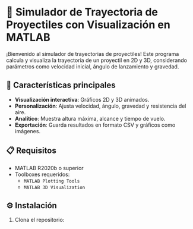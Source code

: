 # 🚀 Simulador de Trayectoria de Proyectiles con Visualización en MATLAB

¡Bienvenido al simulador de trayectorias de proyectiles! Este programa calcula y visualiza la trayectoria de un proyectil en 2D y 3D, considerando parámetros como velocidad inicial, ángulo de lanzamiento y gravedad.

## 🌟 Características principales
- **Visualización interactiva**: Gráficos 2D y 3D animados.
- **Personalización**: Ajusta velocidad, ángulo, gravedad y resistencia del aire.
- **Analítico**: Muestra altura máxima, alcance y tiempo de vuelo.
- **Exportación**: Guarda resultados en formato CSV y gráficos como imágenes.

## 📋 Requisitos
- MATLAB R2020b o superior
- Toolboxes requeridos:
  - `MATLAB Plotting Tools`
  - `MATLAB 3D Visualization`

## ⚙️ Instalación
1. Clona el repositorio: